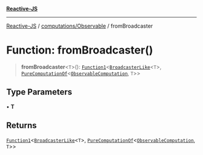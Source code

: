 [**Reactive-JS**](../../../README.md)

***

[Reactive-JS](../../../README.md) / [computations/Observable](../README.md) / fromBroadcaster

# Function: fromBroadcaster()

> **fromBroadcaster**\<`T`\>(): [`Function1`](../../../functions/type-aliases/Function1.md)\<[`BroadcasterLike`](../../interfaces/BroadcasterLike.md)\<`T`\>, [`PureComputationOf`](../../type-aliases/PureComputationOf.md)\<[`ObservableComputation`](../interfaces/ObservableComputation.md), `T`\>\>

## Type Parameters

• **T**

## Returns

[`Function1`](../../../functions/type-aliases/Function1.md)\<[`BroadcasterLike`](../../interfaces/BroadcasterLike.md)\<`T`\>, [`PureComputationOf`](../../type-aliases/PureComputationOf.md)\<[`ObservableComputation`](../interfaces/ObservableComputation.md), `T`\>\>
